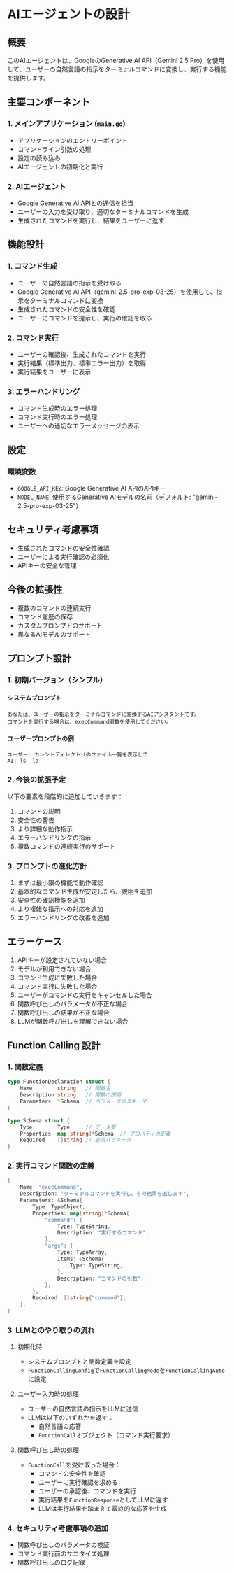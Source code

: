 # AIエージェントの設計

## 概要

このAIエージェントは、GoogleのGenerative AI API（Gemini 2.5 Pro）を使用して、ユーザーの自然言語の指示をターミナルコマンドに変換し、実行する機能を提供します。

## 主要コンポーネント

### 1. メインアプリケーション (`main.go`)

- アプリケーションのエントリーポイント
- コマンドライン引数の処理
- 設定の読み込み
- AIエージェントの初期化と実行

### 2. AIエージェント

- Google Generative AI APIとの通信を担当
- ユーザーの入力を受け取り、適切なターミナルコマンドを生成
- 生成されたコマンドを実行し、結果をユーザーに返す

## 機能設計

### 1. コマンド生成

- ユーザーの自然言語の指示を受け取る
- Google Generative AI API（gemini-2.5-pro-exp-03-25）を使用して、指示をターミナルコマンドに変換
- 生成されたコマンドの安全性を確認
- ユーザーにコマンドを提示し、実行の確認を取る

### 2. コマンド実行

- ユーザーの確認後、生成されたコマンドを実行
- 実行結果（標準出力、標準エラー出力）を取得
- 実行結果をユーザーに表示

### 3. エラーハンドリング

- コマンド生成時のエラー処理
- コマンド実行時のエラー処理
- ユーザーへの適切なエラーメッセージの表示

## 設定

### 環境変数

- `GOOGLE_API_KEY`: Google Generative AI APIのAPIキー
- `MODEL_NAME`: 使用するGenerative AIモデルの名前（デフォルト: "gemini-2.5-pro-exp-03-25"）

## セキュリティ考慮事項

- 生成されたコマンドの安全性確認
- ユーザーによる実行確認の必須化
- APIキーの安全な管理

## 今後の拡張性

- 複数のコマンドの連続実行
- コマンド履歴の保存
- カスタムプロンプトのサポート
- 異なるAIモデルのサポート

## プロンプト設計

### 1. 初期バージョン（シンプル）

#### システムプロンプト

```
あなたは、ユーザーの指示をターミナルコマンドに変換するAIアシスタントです。
コマンドを実行する場合は、execCommand関数を使用してください。
```

#### ユーザープロンプトの例

```
ユーザー: カレントディレクトリのファイル一覧を表示して
AI: ls -la
```

### 2. 今後の拡張予定

以下の要素を段階的に追加していきます：

1. コマンドの説明
2. 安全性の警告
3. より詳細な動作指示
4. エラーハンドリングの指示
5. 複数コマンドの連続実行のサポート

### 3. プロンプトの進化方針

1. まずは最小限の機能で動作確認
2. 基本的なコマンド生成が安定したら、説明を追加
3. 安全性の確認機能を追加
4. より複雑な指示への対応を追加
5. エラーハンドリングの改善を追加

## エラーケース

1. APIキーが設定されていない場合
2. モデルが利用できない場合
3. コマンド生成に失敗した場合
4. コマンド実行に失敗した場合
5. ユーザーがコマンドの実行をキャンセルした場合
6. 関数呼び出しのパラメータが不正な場合
7. 関数呼び出しの結果が不正な場合
8. LLMが関数呼び出しを理解できない場合

## Function Calling 設計

### 1. 関数定義

```go
type FunctionDeclaration struct {
    Name        string   // 関数名
    Description string   // 関数の説明
    Parameters  *Schema  // パラメータのスキーマ
}

type Schema struct {
    Type        Type     // データ型
    Properties  map[string]*Schema  // プロパティの定義
    Required    []string // 必須パラメータ
}
```

### 2. 実行コマンド関数の定義

```go
{
    Name: "execCommand",
    Description: "ターミナルコマンドを実行し、その結果を返します",
    Parameters: &Schema{
        Type: TypeObject,
        Properties: map[string]*Schema{
            "command": {
                Type: TypeString,
                Description: "実行するコマンド",
            },
            "args": {
                Type: TypeArray,
                Items: &Schema{
                    Type: TypeString,
                },
                Description: "コマンドの引数",
            },
        },
        Required: []string{"command"},
    },
}
```

### 3. LLMとのやり取りの流れ

1. 初期化時
   - システムプロンプトと関数定義を設定
   - `FunctionCallingConfig`で`FunctionCallingMode`を`FunctionCallingAuto`に設定

2. ユーザー入力時の処理
   - ユーザーの自然言語の指示をLLMに送信
   - LLMは以下のいずれかを返す：
     - 自然言語の応答
     - `FunctionCall`オブジェクト（コマンド実行要求）

3. 関数呼び出し時の処理
   - `FunctionCall`を受け取った場合：
     - コマンドの安全性を確認
     - ユーザーに実行確認を求める
     - ユーザーの承認後、コマンドを実行
     - 実行結果を`FunctionResponse`としてLLMに返す
     - LLMは実行結果を踏まえて最終的な応答を生成

### 4. セキュリティ考慮事項の追加

- 関数呼び出しのパラメータの検証
- コマンド実行前のサニタイズ処理
- 関数呼び出しのログ記録
